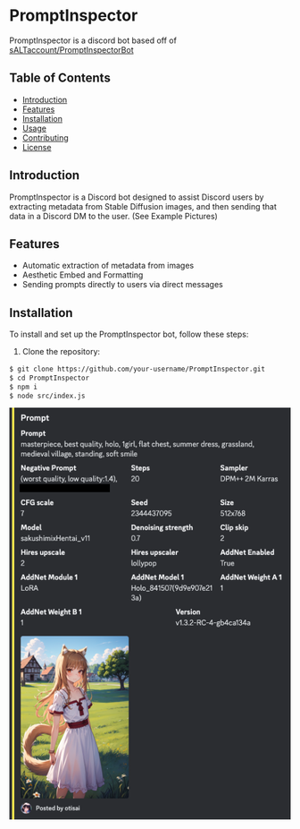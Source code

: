 # PromptInspector

PromptInspector is a discord bot based off of [sALTaccount/PromptInspectorBot](https://github.com/sALTaccount/PromptInspectorBot)

## Table of Contents

- [Introduction](#introduction)
- [Features](#features)
- [Installation](#installation)
- [Usage](#usage)
- [Contributing](#contributing)
- [License](#license)

## Introduction

PromptInspector is a Discord bot designed to assist Discord users by extracting metadata from Stable Diffusion images, and then sending that data in a Discord DM to the user. (See Example Pictures)

## Features

- Automatic extraction of metadata from images
- Aesthetic Embed and Formatting
- Sending prompts directly to users via direct messages

## Installation

To install and set up the PromptInspector bot, follow these steps:

1. Clone the repository:

```shell
$ git clone https://github.com/your-username/PromptInspector.git
$ cd PromptInspector
$ npm i
$ node src/index.js
```

![Example](/src/images/embed.png)
